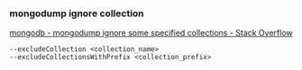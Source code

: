 ### mongodump ignore collection


[mongodb - mongodump ignore some specified collections - Stack Overflow](https://stackoverflow.com/questions/15962496/mongodump-ignore-some-specified-collections)




```shell
--excludeCollection <collection_name>
--excludeCollectionsWithPrefix <collection_prefix>
```
